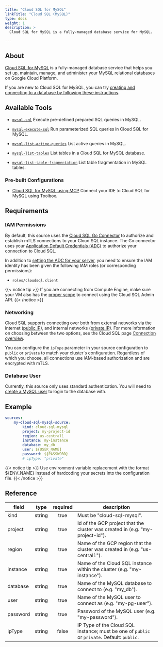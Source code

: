 ```yaml
---
title: "Cloud SQL for MySQL"
linkTitle: "Cloud SQL (MySQL)"
type: docs
weight: 1
description: >
  Cloud SQL for MySQL is a fully-managed database service for MySQL.

---
```


## About

[Cloud SQL for MySQL][csql-mysql-docs] is a fully-managed database service
that helps you set up, maintain, manage, and administer your MySQL
relational databases on Google Cloud Platform.

If you are new to Cloud SQL for MySQL, you can try [creating and connecting
to a database by following these instructions][csql-mysql-quickstart].

[csql-mysql-docs]: https://cloud.google.com/sql/docs/mysql
[csql-mysql-quickstart]: https://cloud.google.com/sql/docs/mysql/connect-instance-local-computer

## Available Tools

- [`mysql-sql`](../tools/mysql/mysql-sql.md)
  Execute pre-defined prepared SQL queries in MySQL.

- [`mysql-execute-sql`](../tools/mysql/mysql-execute-sql.md)
  Run parameterized SQL queries in Cloud SQL for MySQL.

- [`mysql-list-active-queries`](../tools/mysql/mysql-list-active-queries.md)
  List active queries in MySQL.

- [`mysql-list-tables`](../tools/mysql/mysql-list-tables.md)
  List tables in a Cloud SQL for MySQL database.

- [`mysql-list-table-fragmentation`](../tools/mysql/mysql-list-table-fragmentation.md)
  List table fragmentation in MySQL tables.

### Pre-built Configurations

- [Cloud SQL for MySQL using MCP](https://googleapis.github.io/genai-toolbox/how-to/connect-ide/cloud_sql_mysql_mcp/)
Connect your IDE to Cloud SQL for MySQL using Toolbox.

## Requirements

### IAM Permissions

By default, this source uses the [Cloud SQL Go Connector][csql-go-conn] to
authorize and establish mTLS connections to your Cloud SQL instance. The Go
connector uses your [Application Default Credentials (ADC)][adc] to authorize
your connection to Cloud SQL.

In addition to [setting the ADC for your server][set-adc], you need to ensure
the IAM identity has been given the following IAM roles (or corresponding
permissions):

- `roles/cloudsql.client`

{{< notice tip >}}
If you are connecting from Compute Engine, make sure your VM
also has the [proper
scope](https://cloud.google.com/compute/docs/access/service-accounts#accesscopesiam)
to connect using the Cloud SQL Admin API.
{{< /notice >}}

[csql-go-conn]: https://github.com/GoogleCloudPlatform/cloud-sql-go-connector
[adc]: https://cloud.google.com/docs/authentication#adc
[set-adc]: https://cloud.google.com/docs/authentication/provide-credentials-adc

### Networking

Cloud SQL supports connecting over both from external networks via the internet
([public IP][public-ip]), and internal networks ([private IP][private-ip]).
For more information on choosing between the two options, see the Cloud SQL page
[Connection overview][conn-overview].

You can configure the `ipType` parameter in your source configuration to
`public` or `private` to match your cluster's configuration. Regardless of which
you choose, all connections use IAM-based authorization and are encrypted with
mTLS.

[private-ip]: https://cloud.google.com/sql/docs/mysql/configure-private-ip
[public-ip]: https://cloud.google.com/sql/docs/mysql/configure-ip
[conn-overview]: https://cloud.google.com/sql/docs/mysql/connect-overview

### Database User

Currently, this source only uses standard authentication. You will need to [create
a MySQL user][cloud-sql-users] to login to the database with.

[cloud-sql-users]: https://cloud.google.com/sql/docs/mysql/create-manage-users

## Example

```yaml
sources:
    my-cloud-sql-mysql-source:
        kind: cloud-sql-mysql
        project: my-project-id
        region: us-central1
        instance: my-instance
        database: my_db
        user: ${USER_NAME}
        password: ${PASSWORD}
        # ipType: "private"
```

{{< notice tip >}}
Use environment variable replacement with the format ${ENV_NAME}
instead of hardcoding your secrets into the configuration file.
{{< /notice >}}

## Reference

| **field** | **type** | **required** | **description**                                                                             |
|-----------|:--------:|:------------:|---------------------------------------------------------------------------------------------|
| kind      |  string  |     true     | Must be "cloud-sql-mysql".                                                                  |
| project   |  string  |     true     | Id of the GCP project that the cluster was created in (e.g. "my-project-id").               |
| region    |  string  |     true     | Name of the GCP region that the cluster was created in (e.g. "us-central1").                |
| instance  |  string  |     true     | Name of the Cloud SQL instance within the cluster (e.g. "my-instance").                     |
| database  |  string  |     true     | Name of the MySQL database to connect to (e.g. "my_db").                                    |
| user      |  string  |     true     | Name of the MySQL user to connect as (e.g. "my-pg-user").                                   |
| password  |  string  |     true     | Password of the MySQL user (e.g. "my-password").                                            |
| ipType    |  string  |    false     | IP Type of the Cloud SQL instance; must be one of `public` or `private`. Default: `public`. |
